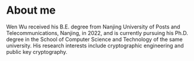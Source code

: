 # About me
Wen Wu received his B.E. degree from Nanjing University of Posts and Telecommunications, Nanjing, in 2022, and is currently pursuing his Ph.D. degree in the School of Computer Science and Technology of the same university. His research interests include cryptographic engineering and public key cryptography.
